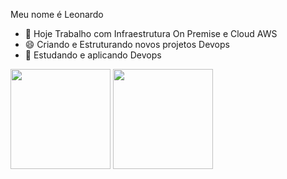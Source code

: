 Meu nome é Leonardo

- 🔭 Hoje Trabalho com Infraestrutura On Premise e Cloud AWS
- 😄 Criando e Estruturando novos projetos Devops
- 💬 Estudando e aplicando Devops

<div>
  <img height= "160em" src= "https://github-readme-stats.vercel.app/api?username=LPNBR&show_icons=true&theme=dark"/>
  <img height= "160em" src= "https://github-readme-stats.vercel.app/api/top-langs/?username=LPNBR&layout=compact&langs_count=16&&theme=dark"/>
</div>
